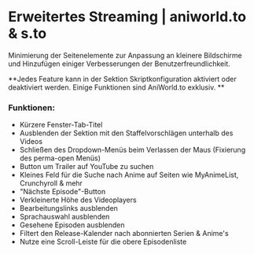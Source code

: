 # Erweitertes Streaming | aniworld.to & s.to

Minimierung der Seitenelemente zur Anpassung an kleinere Bildschirme und Hinzufügen einiger Verbesserungen der Benutzerfreundlichkeit.

**Jedes Feature kann in der Sektion Skriptkonfiguration aktiviert oder deaktiviert werden. Einige Funktionen sind AniWorld.to exklusiv. **

### Funktionen:
* Kürzere Fenster-Tab-Titel
* Ausblenden der Sektion mit den Staffelvorschlägen unterhalb des Videos
* Schließen des Dropdown-Menüs beim Verlassen der Maus (Fixierung des perma-open Menüs)
* Button um Trailer auf YouTube zu suchen
* Kleines Feld für die Suche nach Anime auf Seiten wie MyAnimeList, Crunchyroll & mehr
* "Nächste Episode"-Button
* Verkleinerte Höhe des Videoplayers
* Bearbeitungslinks ausblenden
* Sprachauswahl ausblenden
* Gesehene Episoden ausblenden
* Filtert den Release-Kalender nach abonnierten Serien & Anime's
* Nutze eine Scroll-Leiste für die obere Episodenliste